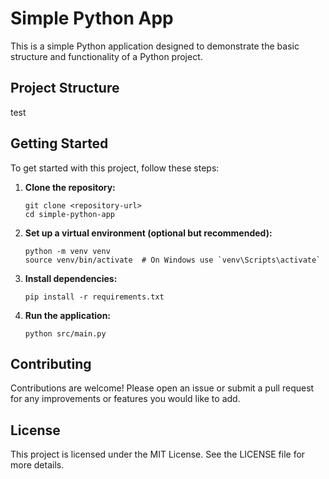 # Simple Python App

This is a simple Python application designed to demonstrate the basic structure and functionality of a Python project. 

## Project Structure

test

## Getting Started

To get started with this project, follow these steps:

1. **Clone the repository:**
   ```
   git clone <repository-url>
   cd simple-python-app
   ```

2. **Set up a virtual environment (optional but recommended):**
   ```
   python -m venv venv
   source venv/bin/activate  # On Windows use `venv\Scripts\activate`
   ```

3. **Install dependencies:**
   ```
   pip install -r requirements.txt
   ```

4. **Run the application:**
   ```
   python src/main.py
   ```

## Contributing

Contributions are welcome! Please open an issue or submit a pull request for any improvements or features you would like to add.

## License

This project is licensed under the MIT License. See the LICENSE file for more details.
